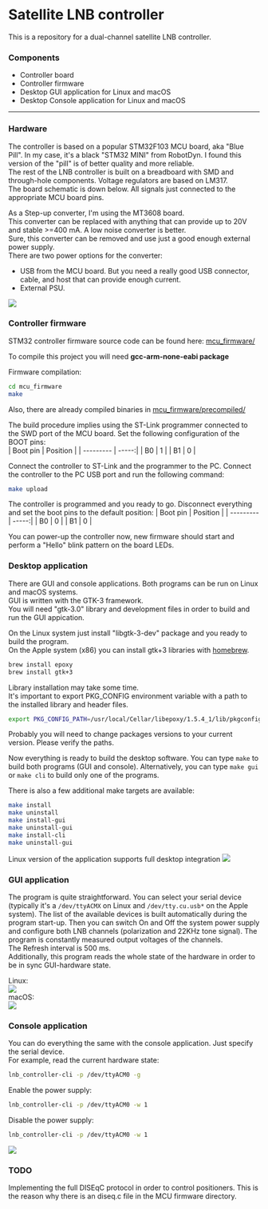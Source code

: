 # Satellite LNB controller

This is a repository for a dual-channel satellite LNB controller.

### Components
- Controller board
- Controller firmware
- Desktop GUI application for Linux and macOS
- Desktop Console application for Linux and macOS

---
### Hardware

The controller is based on a popular STM32F103 MCU board, aka "Blue Pill". In my case, it's a black "STM32 MINI" from RobotDyn. I found this version of the "pill" is of better quality and more reliable.<br>
The rest of the LNB controller is built on a breadboard with SMD and through-hole components. Voltage regulators are based on LM317.<br>
The board schematic is down below.
All signals just connected to the appropriate MCU board pins.<br>

As a Step-up converter, I'm using the MT3608 board.<br>
This converter can be replaced with anything that can provide up to 20V and stable >=400 mA. A low noise converter is better.<br>
Sure, this converter can be removed and use just a good enough external power supply.<br>
There are two power options for the converter:
 - USB from the MCU board. But you need a really good USB connector, cable, and host that can provide enough current.
 - External PSU.
 
 ![](images/lnb_controller_v1_schematic_bw.png)
 
 
 ### Controller firmware
 STM32 controller firmware source code can be found here: [mcu_firmware/](https://github.com/olegkutkov/satellite-lnb-controller/tree/main/mcu_firmware)
 
 To compile this project you will need **gcc-arm-none-eabi package**
 
 Firmware compilation:
 ```bash
 cd mcu_firmware
 make
 ```
 
 Also, there are already compiled binaries in [mcu_firmware/precompiled/](https://github.com/olegkutkov/satellite-lnb-controller/tree/main/mcu_firmware/precompiled)
 
 The build procedure implies using the ST-Link programmer connected to the SWD port of the MCU board.
Set the following configuration of the BOOT pins:<br>
| Boot pin      | Position |
| --------- | -----:|
| B0  | 1 |
| B1  | 0 |

Connect the controller to ST-Link and the programmer to the PC. Connect the controller to the PC USB port and run the following command:
 ```bash
 make upload
 ```
 
 The controller is programmed and you ready to go.
Disconnect everything and set the boot pins to the default position:
| Boot pin      | Position |
| --------- | -----:|
| B0  | 0 |
| B1  | 0 |

You can power-up the controller now, new firmware should start and perform a "Hello" blink pattern on the board LEDs.

### Desktop application
There are GUI and console applications. Both programs can be run on Linux and macOS systems.<br>
GUI is written with the GTK-3 framework.<br>
You will need "gtk-3.0" library and development files in order to build and run the GUI appication.<br>

On the Linux system just install "libgtk-3-dev" package and you ready to build the program.<br>
On the Apple system (x86) you can install gtk+3 libraries with [homebrew](https://brew.sh/).

 ```bash
brew install epoxy
brew install gtk+3
 ```
 Library installation may take some time.<br>
It's important to export PKG_CONFIG environment variable with a path to the installed library and header files.

```bash
export PKG_CONFIG_PATH=/usr/local/Cellar/libepoxy/1.5.4_1/lib/pkgconfig/:/usr/local/Cellar/gtk+3/3.24.24/lib/pkgconfig/
```
Probably you will need to change packages versions to your current version. Please verify the paths.

Now everything is ready to build the desktop software.
You can type `make` to build both programs (GUI and console).
Alternatively, you can type `make gui` or `make cli` to build only one of the programs.

There is also a few additional make targets are available:
```bash
make install
make uninstall
make install-gui
make uninstall-gui
make install-cli
make uninstall-gui
```

Linux version of the application supports full desktop integration
![](images/lnb_controller_de_integraton.png)

### GUI application
The program is quite straightforward.
You can select your serial device (typically it's a `/dev/ttyACMX` on Linux and `/dev/tty.cu.usb*` on the Apple system).
The list of the available devices is built automatically during the program start-up.
Then you can switch On and Off the system power supply and configure both LNB channels (polarization and 22KHz tone signal). The program is constantly measured output voltages of the channels.<br>
The Refresh interval is 500 ms.<br>
Additionally, this program reads the whole state of the hardware in order to be in sync GUI-hardware state.

Linux:<br>
![](images/lnb_controller_gui_on_linux.png)
<br>
macOS:<br>
![](images/lnb_controller_gui_on_mac.png)

### Console application
You can do everything the same with the console application. Just specify the serial device.<br>
For example, read the current hardware state:

```bash
lnb_controller-cli -p /dev/ttyACM0 -g
```

Enable the power supply:
```bash
lnb_controller-cli -p /dev/ttyACM0 -w 1
```
Disable the power supply:
```bash
lnb_controller-cli -p /dev/ttyACM0 -w 1
```
![](images/lnb_controller_console_on_mac.png)

### TODO
Implementing the full DISEqC protocol in order to control positioners. This is the reason why there is an diseq.c file in the MCU firmware directory.
